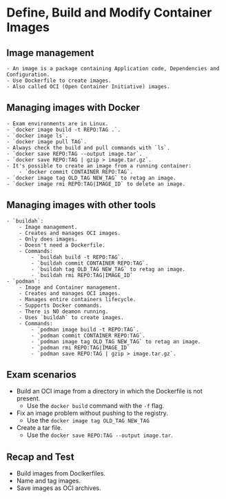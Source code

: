 # Define, Build and Modify Container Images

## Image management

    - An image is a package containing Application code, Dependencies and Configuration.
    - Use Dockerfile to create images.
    - Also called OCI (Open Container Initiative) images.

## Managing images with Docker

    - Exam environments are in Linux.
    - `docker image build -t REPO:TAG .`.
    - `docker image ls`.
    - `docker image pull TAG`.
    - Always check the build and pull commands with `ls`.
    - `docker save REPO:TAG --output image.tar`.
    - `docker save REPO:TAG | gzip > image.tar.gz`.
    - It's possible to create an image from a running container:
        - `docker commit CONTAINER REPO:TAG`.
    - `docker image tag OLD_TAG NEW_TAG` to retag an image.
    - `docker image rmi REPO:TAG|IMAGE_ID` to delete an image.

## Managing images with other tools

    - `buildah`:
        - Image management.
        - Creates and manages OCI images.
        - Only does images.
        - Doesn't need a Dockerfile.
        - Commands:
            - `buildah build -t REPO:TAG`.
            - `buildah commit CONTAINER REPO:TAG`.
            - `buildah tag OLD_TAG NEW_TAG` to retag an image.
            - `buildah rmi REPO:TAG|IMAGE_ID`
    - `podman`:
        - Image and Container management.
        - Creates and manages OCI images.
        - Manages entire containers lifecycle.
        - Supports Docker commands.
        - There is NO deamon running.
        - Uses `buildah` to create images.
        - Commands:
            - `podman image build -t REPO:TAG`.
            - `podman commit CONTAINER REPO:TAG`.
            - `podman image tag OLD_TAG NEW_TAG` to retag an image.
            - `podman rmi REPO:TAG|IMAGE_ID`
            - `podman save REPO:TAG | gzip > image.tar.gz`.

## Exam scenarios

- Build an OCI image from a directory in which the Dockerfile is not present.
    - Use the `docker build` command with the `-f` flag.
- Fix an image problem without pushing to the registry.
    - Use the `docker image tag OLD_TAG NEW_TAG`
- Create a tar file.
    - Use the `docker save REPO:TAG --output image.tar`.

## Recap and Test

- Build images from Doclkerfiles.
- Name and tag images.
- Save images as OCI archives.

